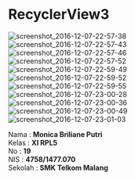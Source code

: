# RecyclerView3

![screenshot_2016-12-07-22-57-38](https://cloud.githubusercontent.com/assets/22133379/20975450/e353c4c8-bc32-11e6-9761-d8df0bf960db.png) <br>
![screenshot_2016-12-07-22-57-43](https://cloud.githubusercontent.com/assets/22133379/20975448/e35205b6-bc32-11e6-9d21-2271e7991ee2.png)<br>
![screenshot_2016-12-07-22-57-46](https://cloud.githubusercontent.com/assets/22133379/20975449/e3520f16-bc32-11e6-9de3-80316615fab5.png)<br>
![screenshot_2016-12-07-22-57-52](https://cloud.githubusercontent.com/assets/22133379/20975451/e35466da-bc32-11e6-9aab-653642fb440e.png)<br>
![screenshot_2016-12-07-22-59-49](https://cloud.githubusercontent.com/assets/22133379/20975452/e357dafe-bc32-11e6-8547-600349e04ba5.png)<br>
![screenshot_2016-12-07-22-59-52](https://cloud.githubusercontent.com/assets/22133379/20975453/e358a6dc-bc32-11e6-994d-46a6fc372972.png)<br>
![screenshot_2016-12-07-22-59-55](https://cloud.githubusercontent.com/assets/22133379/20975454/e380f56a-bc32-11e6-8653-65473c8bb865.png)<br>
![screenshot_2016-12-07-23-00-28](https://cloud.githubusercontent.com/assets/22133379/20975457/e38acc70-bc32-11e6-9894-eadc529d2cf1.png)<br>
![screenshot_2016-12-07-23-00-36](https://cloud.githubusercontent.com/assets/22133379/20975455/e382883a-bc32-11e6-86c5-ef141ad1c0a4.png)<br>
![screenshot_2016-12-07-23-00-49](https://cloud.githubusercontent.com/assets/22133379/20975456/e3897096-bc32-11e6-9026-4eca70b05edf.png)<br>
![screenshot_2016-12-07-23-01-03](https://cloud.githubusercontent.com/assets/22133379/20975458/e38df6a2-bc32-11e6-8e4d-85ce45ec1d9e.png)<br>

Nama : __Monica Briliane Putri__ <br>
Kelas : __XI RPL5__ <br>
No : __19__ <br>
NIS : __4758/1477.070__ <br> 
Sekolah : __SMK Telkom Malang__ <br> 
